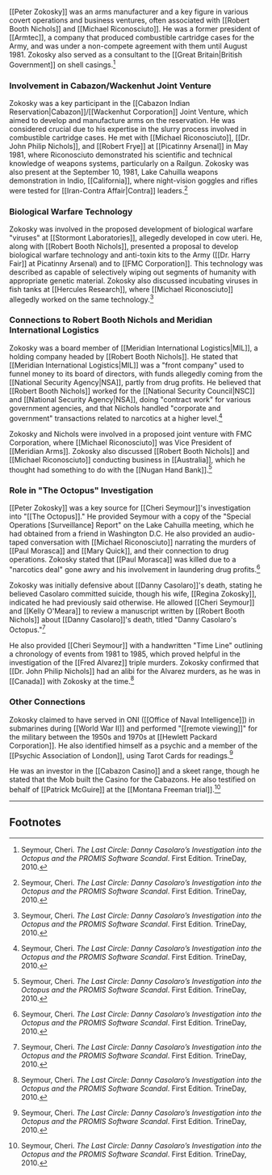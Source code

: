 [[Peter Zokosky]] was an arms manufacturer and a key figure in various covert operations and business ventures, often associated with [[Robert Booth Nichols]] and [[Michael Riconosciuto]]. He was a former president of [[Armtec]], a company that produced combustible cartridge cases for the Army, and was under a non-compete agreement with them until August 1981. Zokosky also served as a consultant to the [[Great Britain|British Government]] on shell casings.[^1]

### Involvement in Cabazon/Wackenhut Joint Venture

Zokosky was a key participant in the [[Cabazon Indian Reservation|Cabazon]]/[[Wackenhut Corporation]] Joint Venture, which aimed to develop and manufacture arms on the reservation. He was considered crucial due to his expertise in the slurry process involved in combustible cartridge cases. He met with [[Michael Riconosciuto]], [[Dr. John Philip Nichols]], and [[Robert Frye]] at [[Picatinny Arsenal]] in May 1981, where Riconosciuto demonstrated his scientific and technical knowledge of weapons systems, particularly on a Railgun. Zokosky was also present at the September 10, 1981, Lake Cahuilla weapons demonstration in Indio, [[California]], where night-vision goggles and rifles were tested for [[Iran-Contra Affair|Contra]] leaders.[^1]

### Biological Warfare Technology

Zokosky was involved in the proposed development of biological warfare "viruses" at [[Stormont Laboratories]], allegedly developed in cow uteri. He, along with [[Robert Booth Nichols]], presented a proposal to develop biological warfare technology and anti-toxin kits to the Army ([[Dr. Harry Fair]] at Picatinny Arsenal) and to [[FMC Corporation]]. This technology was described as capable of selectively wiping out segments of humanity with appropriate genetic material. Zokosky also discussed incubating viruses in fish tanks at [[Hercules Research]], where [[Michael Riconosciuto]] allegedly worked on the same technology.[^1]

### Connections to Robert Booth Nichols and Meridian International Logistics

Zokosky was a board member of [[Meridian International Logistics|MIL]], a holding company headed by [[Robert Booth Nichols]]. He stated that [[Meridian International Logistics|MIL]] was a "front company" used to funnel money to its board of directors, with funds allegedly coming from the [[National Security Agency|NSA]], partly from drug profits. He believed that [[Robert Booth Nichols]] worked for the [[National Security Council|NSC]] and [[National Security Agency|NSA]], doing "contract work" for various government agencies, and that Nichols handled "corporate and government" transactions related to narcotics at a higher level.[^1]

Zokosky and Nichols were involved in a proposed joint venture with FMC Corporation, where [[Michael Riconosciuto]] was Vice President of [[Meridian Arms]]. Zokosky also discussed [[Robert Booth Nichols]] and [[Michael Riconosciuto]] conducting business in [[Australia]], which he thought had something to do with the [[Nugan Hand Bank]].[^1]

### Role in "The Octopus" Investigation

[[Peter Zokosky]] was a key source for [[Cheri Seymour]]'s investigation into "[[The Octopus]]." He provided Seymour with a copy of the "Special Operations [Surveillance] Report" on the Lake Cahuilla meeting, which he had obtained from a friend in Washington D.C. He also provided an audio-taped conversation with [[Michael Riconosciuto]] narrating the murders of [[Paul Morasca]] and [[Mary Quick]], and their connection to drug operations. Zokosky stated that [[Paul Morasca]] was killed due to a "narcotics deal" gone awry and his involvement in laundering drug profits.[^1]

Zokosky was initially defensive about [[Danny Casolaro]]'s death, stating he believed Casolaro committed suicide, though his wife, [[Regina Zokosky]], indicated he had previously said otherwise. He allowed [[Cheri Seymour]] and [[Kelly O'Meara]] to review a manuscript written by [[Robert Booth Nichols]] about [[Danny Casolaro]]'s death, titled "Danny Casolaro's Octopus."[^1]

He also provided [[Cheri Seymour]] with a handwritten "Time Line" outlining a chronology of events from 1981 to 1985, which proved helpful in the investigation of the [[Fred Alvarez]] triple murders. Zokosky confirmed that [[Dr. John Philip Nichols]] had an alibi for the Alvarez murders, as he was in [[Canada]] with Zokosky at the time.[^1]

### Other Connections

Zokosky claimed to have served in ONI ([[Office of Naval Intelligence]]) in submarines during [[World War II]] and performed "[[remote viewing]]" for the military between the 1950s and 1970s at [[Hewlett Packard Corporation]]. He also identified himself as a psychic and a member of the [[Psychic Association of London]], using Tarot Cards for readings.[^1]

He was an investor in the [[Cabazon Casino]] and a skeet range, though he stated that the Mob built the Casino for the Cabazons. He also testified on behalf of [[Patrick McGuire]] at the [[Montana Freeman trial]].[^1]

---
## Footnotes

[^1]: Seymour, Cheri. *The Last Circle: Danny Casolaro’s Investigation into the Octopus and the PROMIS Software Scandal*. First Edition. TrineDay, 2010.